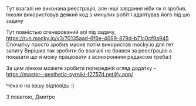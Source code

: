 Тут взагалі не виконана реєстрація, але інші завдання ніби як я зробив.
Інколи використовув деякий код з минулих робіт і адаптував його під цю задачу

Тут повністью сгенерований апі під задачу, https://run.mocky.io/v3/70135aad-6f6e-4099-879d-b71c0cf9a945
Спочатку просто зробив масив потім використав mocky.io для гет запиту
Вирішив так зробити бо взагалі не брався за реєстрацію а показати що я можу працювати з асинхронним редаксом треба:)

За цим лінком можете зробити попередній огляд додатку - https://master--aesthetic-syrniki-f2757d.netlify.app/

Чекаю на вашу відповідь :)

З повагою, Дмитро
